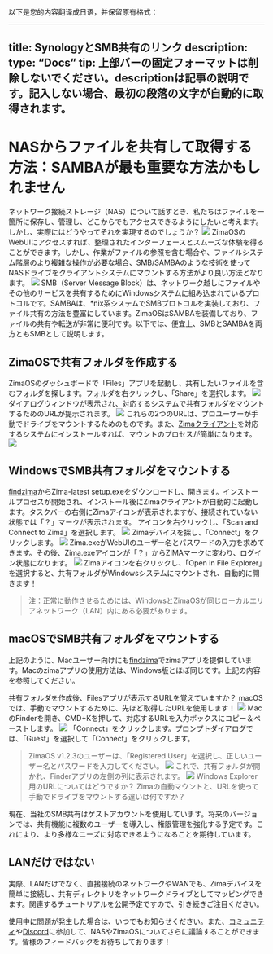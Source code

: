 以下是您的内容翻译成日语，并保留原有格式：

---
title: SynologyとSMB共有のリンク
description:
type: “Docs”
tip: 上部バーの固定フォーマットは削除しないでください。descriptionは記事の説明です。記入しない場合、最初の段落の文字が自動的に取得されます。
---
# NASからファイルを共有して取得する方法：SAMBAが最も重要な方法かもしれません
ネットワーク接続ストレージ（NAS）について話すとき、私たちはファイルを一箇所に保存し、管理し、どこからでもアクセスできるようにしたいと考えます。しかし、実際にはどうやってそれを実現するのでしょうか？
![](https://manage.icewhale.io/api/static/docs/1727149654477_image.png)
ZimaOSのWebUIにアクセスすれば、整理されたインターフェースとスムーズな体験を得ることができます。しかし、作業がファイルの参照を含む場合や、ファイルシステム階層のより複雑な操作が必要な場合、SMB/SAMBAのような技術を使ってNASドライブをクライアントシステムにマウントする方法がより良い方法となります。
![](https://manage.icewhale.io/api/static/docs/1727149678738_image.png)
SMB（Server Message Block）は、ネットワーク越しにファイルやその他のサービスを共有するためにWindowsシステムに組み込まれているプロトコルです。SAMBAは、*nix系システムでSMBプロトコルを実装しており、ファイル共有の方法を豊富にしています。ZimaOSはSAMBAを装備しており、ファイルの共有や転送が非常に便利です。以下では、便宜上、SMBとSAMBAを両方ともSMBとして説明します。
## ZimaOSで共有フォルダを作成する
ZimaOSのダッシュボードで「Files」アプリを起動し、共有したいファイルを含むフォルダを探します。フォルダを右クリックし、「Share」を選択します。
![](https://manage.icewhale.io/api/static/docs/1727149714447_image.png)
ダイアログウィンドウが表示され、対応するシステムで共有フォルダをマウントするためのURLが提示されます。
![](https://manage.icewhale.io/api/static/docs/1727149728058_image.png)
これらの2つのURLは、プロユーザーが手動でドライブをマウントするためのものです。また、[Zimaクライアント](https://findzima.com/)を対応するシステムにインストールすれば、マウントのプロセスが簡単になります。
![](https://manage.icewhale.io/api/static/docs/1727149849839_image.png)
## WindowsでSMB共有フォルダをマウントする
[findzima](https://findzima.com/)からZima-latest setup.exeをダウンロードし、開きます。インストールプロセスが開始され、インストール後にZimaクライアントが自動的に起動します。タスクバーの右側にZimaアイコンが表示されますが、接続されていない状態では「？」マークが表示されます。
アイコンを右クリックし、「Scan and Connect to Zima」を選択します。
![](https://manage.icewhale.io/api/static/docs/1727149936501_image.png)
Zimaデバイスを探し、「Connect」をクリックします。
![](https://manage.icewhale.io/api/static/docs/1727149952959_image.png)
Zima.exeがWebUIのユーザー名とパスワードの入力を求めてきます。その後、Zima.exeアイコンが「？」からZIMAマークに変わり、ログイン状態になります。
![](https://manage.icewhale.io/api/static/docs/1727149972815_image.png)
Zimaアイコンを右クリックし、「Open in File Explorer」を選択すると、共有フォルダがWindowsシステムにマウントされ、自動的に開きます！

> 注：正常に動作させるためには、WindowsとZimaOSが同じローカルエリアネットワーク（LAN）内にある必要があります。
## macOSでSMB共有フォルダをマウントする
上記のように、Macユーザー向けにも[findzima](https://findzima.com/)でzimaアプリを提供しています。Macのzimaアプリの使用方法は、Windows版とほぼ同じです。上記の内容を参照してください。

共有フォルダを作成後、Filesアプリが表示するURLを覚えていますか？ macOSでは、手動でマウントするために、先ほど取得したURLを使用します！
![](https://manage.icewhale.io/api/static/docs/1727150063996_image.png)
MacのFinderを開き、CMD+Kを押して、対応するURLを入力ボックスにコピー＆ペーストします。
![](https://manage.icewhale.io/api/static/docs/1727150080211_image.png)
「Connect」をクリックします。プロンプトダイアログでは、「Guest」を選択して「Connect」をクリックします。

> ZimaOS v1.2.3のユーザーは、「Registered User」を選択し、正しいユーザー名とパスワードを入力してください。
![](https://manage.icewhale.io/api/static/docs/1727150117572_image.png)
これで、共有フォルダが開かれ、Finderアプリの左側の列に表示されます。
![](https://manage.icewhale.io/api/static/docs/1727150133237_image.png)
> Windows Explorer用のURLについてはどうですか？ Zimaの自動マウントと、URLを使って手動でドライブをマウントする違いは何ですか？

現在、当社のSMB共有はゲストアカウントを使用しています。将来のバージョンでは、共有機能に複数のユーザーを導入し、権限管理を強化する予定です。これにより、より多様なニーズに対応できるようになることを期待しています。
## LANだけではない
実際、LANだけでなく、直接接続のネットワークやWANでも、Zimaデバイスを簡単に接続し、共有ディレクトリをネットワークドライブとしてマッピングできます。関連するチュートリアルを公開予定ですので、引き続きご注目ください。

使用中に問題が発生した場合は、いつでもお知らせください。また、[コミュニティ](https://community.zimaspace.com/)や[Discord](https://discord.com/invite/uuNfKzG5)に参加して、NASやZimaOSについてさらに議論することができます。皆様のフィードバックをお待ちしております！

